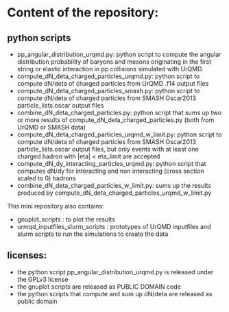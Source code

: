 # Content of the repository:

## python scripts

- pp_angular_distribution_urqmd.py: python script to compute the angular distribution probability of baryons and mesons
  originating in the first string or elastic interaction in pp collisions simulated with UrQMD.
- compute_dN_deta_charged_particles_urqmd.py: python script to compute dN/deta of charged particles from UrQMD .f14 output files
- compute_dN_deta_charged_particles_smash.py: python script to compute dN/deta of charged particles from SMASH Oscar2013 particle_lists.oscar output files
- combine_dN_deta_charged_particles.py: python script that sums up two or more results of compute_dN_deta_charged_particles.py (both from UrQMD or SMASH data)
- compute_dN_deta_charged_particles_urqmd_w_limit.py: python script to compute dN/deta of charged particles from SMASH Oscar2013 particle_lists.oscar output files,
                                                      but only events with at least one charged hadron with |eta| < eta_limit are accepted
- compute_dN_dy_interacting_particles_urqmd.py: python script that computes dN/dy for interacting and non interacting (cross section scaled to 0) hadrons
- combine_dN_deta_charged_particles_w_limit.py: sums up the results produced by compute_dN_deta_charged_particles_urqmd_w_limit.py

This mini repository also contains:
- gnuplot_scripts : to plot the results
- urmqd_inputfiles_slurm_scripts : prototypes of UrQMD inputfiles and slurm scripts to run the simulations to create the data

## licenses:

- the python script pp_angular_distribution_urqmd.py is released under the GPLv3 license
- the gnuplot scripts are released as PUBLIC DOMAIN code
- the python scripts that compute and sum up dN/deta are released as public domain
